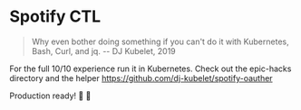 # Spotify CTL

> Why even bother doing something if you can't do it with Kubernetes, Bash, Curl, and jq. -- DJ Kubelet, 2019


For the full 10/10 experience run it in Kubernetes.
Check out the epic-hacks directory and the helper https://github.com/dj-kubelet/spotify-oauther

Production ready! :hammer: :trumpet:
